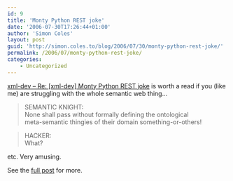 ```yaml
---
id: 9
title: 'Monty Python REST joke'
date: '2006-07-30T17:26:44+01:00'
author: 'Simon Coles'
layout: post
guid: 'http://simon.coles.to/blog/2006/07/30/monty-python-rest-joke/'
permalink: /2006/07/monty-python-rest-joke/
categories:
    - Uncategorized
---
```


[xml-dev – Re: \[xml-dev\] Monty Python REST joke](http://lists.xml.org/archives/xml-dev/200504/msg00260.html) is worth a read if you (like me) are struggling with the whole semantic web thing…

> SEMANTIC KNIGHT:  
> None shall pass without formally defining the ontological  
> meta-semantic thingies of their domain something-or-others!

> HACKER:  
>  What?

etc. Very amusing.

See the [full post](http://lists.xml.org/archives/xml-dev/200504/msg00260.html) for more.